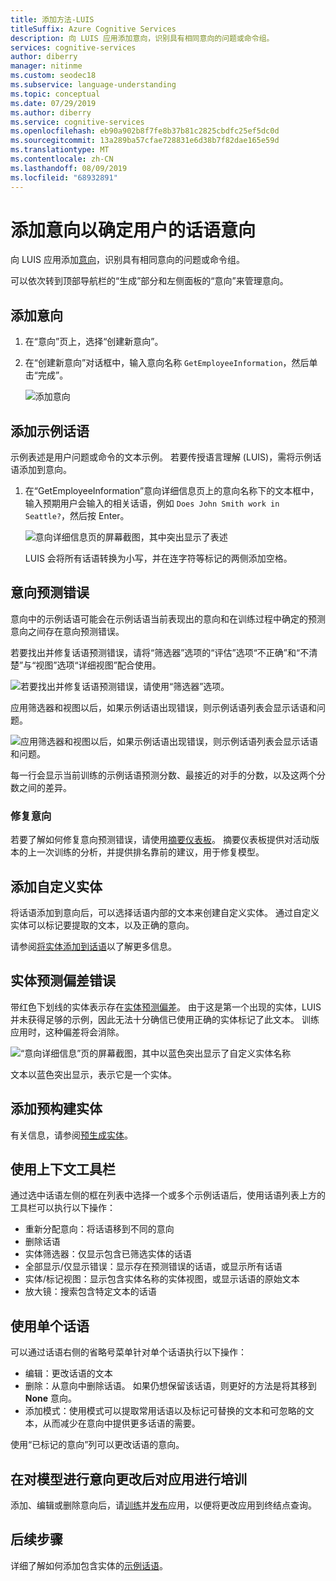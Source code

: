 ```yaml
---
title: 添加方法-LUIS
titleSuffix: Azure Cognitive Services
description: 向 LUIS 应用添加意向，识别具有相同意向的问题或命令组。
services: cognitive-services
author: diberry
manager: nitinme
ms.custom: seodec18
ms.subservice: language-understanding
ms.topic: conceptual
ms.date: 07/29/2019
ms.author: diberry
ms.service: cognitive-services
ms.openlocfilehash: eb90a902b8f7fe8b37b81c2825cbdfc25ef5dc0d
ms.sourcegitcommit: 13a289ba57cfae728831e6d38b7f82dae165e59d
ms.translationtype: MT
ms.contentlocale: zh-CN
ms.lasthandoff: 08/09/2019
ms.locfileid: "68932891"
---
```

# <a name="add-intents-to-determine-user-intention-of-utterances"></a>添加意向以确定用户的话语意向

向 LUIS 应用添加[意向](luis-concept-intent.md)，识别具有相同意向的问题或命令组。 

可以依次转到顶部导航栏的“生成”部分和左侧面板的“意向”来管理意向。 

## <a name="add-intent"></a>添加意向

1. 在“意向”页上，选择“创建新意向”。

1. 在“创建新意向”对话框中，输入意向名称 `GetEmployeeInformation`，然后单击“完成”。

    ![添加意向](./media/luis-how-to-add-intents/Addintent-dialogbox.png)

## <a name="add-an-example-utterance"></a>添加示例话语

示例表述是用户问题或命令的文本示例。 若要传授语言理解 (LUIS)，需将示例话语添加到意向。

1. 在“GetEmployeeInformation”意向详细信息页上的意向名称下的文本框中，输入预期用户会输入的相关话语，例如 `Does John Smith work in Seattle?`，然后按 Enter。
 
    ![意向详细信息页的屏幕截图，其中突出显示了表述](./media/luis-how-to-add-intents/add-new-utterance-to-intent.png) 

    LUIS 会将所有话语转换为小写，并在连字符等标记的两侧添加空格。

<a name="#intent-prediction-discrepancy-errors"></a>

## <a name="intent-prediction-errors"></a>意向预测错误 

意向中的示例话语可能会在示例话语当前表现出的意向和在训练过程中确定的预测意向之间存在意向预测错误。 

若要找出并修复话语预测错误，请将“筛选器”选项的“评估”选项“不正确”和“不清楚”与“视图”选项“详细视图”配合使用。 

![若要找出并修复话语预测错误，请使用“筛选器”选项。](./media/luis-how-to-add-intents/find-intent-prediction-errors.png)

应用筛选器和视图以后，如果示例话语出现错误，则示例话语列表会显示话语和问题。

![![应用筛选器和视图以后，如果示例话语出现错误，则示例话语列表会显示话语和问题。](./media/luis-how-to-add-intents/find-errors-in-utterances.png)](./media/luis-how-to-add-intents/find-errors-in-utterances.png#lightbox)

每一行会显示当前训练的示例话语预测分数、最接近的对手的分数，以及这两个分数之间的差异。 

### <a name="fixing-intents"></a>修复意向

若要了解如何修复意向预测错误，请使用[摘要仪表板](luis-how-to-use-dashboard.md)。 摘要仪表板提供对活动版本的上一次训练的分析，并提供排名靠前的建议，用于修复模型。  

## <a name="add-a-custom-entity"></a>添加自定义实体

将话语添加到意向后，可以选择话语内部的文本来创建自定义实体。 通过自定义实体可以标记要提取的文本，以及正确的意向。 

请参阅[将实体添加到话语](luis-how-to-add-example-utterances.md)以了解更多信息。

## <a name="entity-prediction-discrepancy-errors"></a>实体预测偏差错误 

带红色下划线的实体表示存在[实体预测偏差](luis-how-to-add-example-utterances.md#entity-status-predictions)。 由于这是第一个出现的实体，LUIS 并未获得足够的示例，因此无法十分确信已使用正确的实体标记了此文本。 训练应用时，这种偏差将会消除。 

![“意向详细信息”页的屏幕截图，其中以蓝色突出显示了自定义实体名称](./media/luis-how-to-add-intents/create-custom-entity-name-blue-highlight.png) 

文本以蓝色突出显示，表示它是一个实体。  

## <a name="add-a-prebuilt-entity"></a>添加预构建实体

有关信息，请参阅[预生成实体](luis-how-to-add-entities.md#add-a-prebuilt-entity-to-your-app)。

## <a name="using-the-contextual-toolbar"></a>使用上下文工具栏

通过选中话语左侧的框在列表中选择一个或多个示例话语后，使用话语列表上方的工具栏可以执行以下操作：

* 重新分配意向：将话语移到不同的意向
* 删除话语
* 实体筛选器：仅显示包含已筛选实体的话语
* 全部显示/仅显示错误：显示存在预测错误的话语，或显示所有话语
* 实体/标记视图：显示包含实体名称的实体视图，或显示话语的原始文本
* 放大镜：搜索包含特定文本的话语

## <a name="working-with-an-individual-utterance"></a>使用单个话语

可以通过话语右侧的省略号菜单针对单个话语执行以下操作：

* 编辑：更改话语的文本
* 删除：从意向中删除话语。 如果仍想保留该话语，则更好的方法是将其移到 **None** 意向。 
* 添加模式：使用模式可以提取常用话语以及标记可替换的文本和可忽略的文本，从而减少在意向中提供更多话语的需要。 

使用“已标记的意向”列可以更改话语的意向。

## <a name="train-your-app-after-changing-model-with-intents"></a>在对模型进行意向更改后对应用进行培训

添加、编辑或删除意向后，请[训练](luis-how-to-train.md)并[发布](luis-how-to-publish-app.md)应用，以便将更改应用到终结点查询。 

## <a name="next-steps"></a>后续步骤

详细了解如何添加包含实体的[示例话语](luis-how-to-add-example-utterances.md)。 
